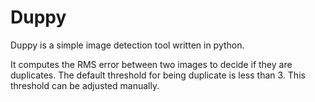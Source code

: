 # Duppy

Duppy is a simple image detection tool written in python. 

It computes the RMS error between two images to decide if they are duplicates. The default threshold for being duplicate is less than 3. This threshold can be adjusted manually.




